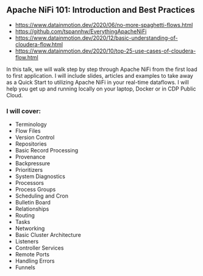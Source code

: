 ## Apache NiFi 101:   Introduction and Best Practices

* https://www.datainmotion.dev/2020/06/no-more-spaghetti-flows.html
* https://github.com/tspannhw/EverythingApacheNiFi
* https://www.datainmotion.dev/2020/12/basic-understanding-of-cloudera-flow.html
* https://www.datainmotion.dev/2020/10/top-25-use-cases-of-cloudera-flow.html

In this talk, we will walk step by step through Apache NiFi from the first load to first application.   I will include slides, articles and examples to take away as a Quick Start to utilizing Apache NiFi in your real-time dataflows.   I will help you get up and running locally on your laptop, Docker or in CDP Public Cloud.

### I will cover:

* Terminology
* Flow Files
* Version Control
* Repositories
* Basic Record Processing
* Provenance
* Backpressure
* Prioritizers
* System Diagnostics
* Processors
* Process Groups
* Scheduling and Cron
* Bulletin Board
* Relationships 
* Routing
* Tasks
* Networking
* Basic Cluster Architecture
* Listeners 
* Controller Services
* Remote Ports
* Handling Errors
* Funnels




